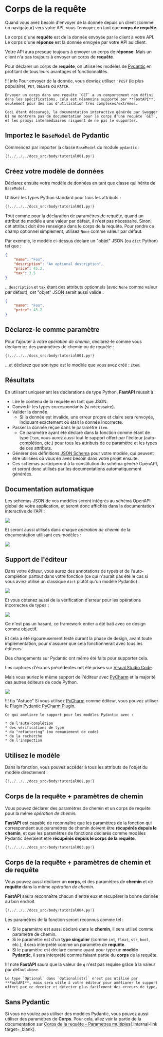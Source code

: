 # Corps de la requête

Quand vous avez besoin d'envoyer de la donnée depuis un client (comme un navigateur) vers votre API, vous l'envoyez en tant que **corps de requête**.

Le corps d'une **requête** est de la donnée envoyée par le client à votre API. Le corps d'une **réponse** est la donnée envoyée par votre API au client.

Votre API aura presque toujours à envoyer un corps de **réponse**. Mais un client n'a pas toujours à envoyer un corps de **requête**.

Pour déclarer un corps de **requête**, on utilise les modèles de <a href="https://pydantic-docs.helpmanual.io/" class="external-link" target="_blank">Pydantic</a> en profitant de tous leurs avantages et fonctionnalités.

!!! info
    Pour envoyer de la donnée, vous devriez utiliser : `POST` (le plus populaire), `PUT`, `DELETE` ou `PATCH`.

    Envoyer un corps dans une requête `GET` a un comportement non défini dans les spécifications, cela est néanmoins supporté par **FastAPI**, seulement pour des cas d'utilisation très complexes/extrêmes.

    Ceci étant découragé, la documentation interactive générée par Swagger UI ne montrera pas de documentation pour le corps d'une requête `GET`, et les proxys intermédiaires risquent de ne pas le supporter.

## Importez le `BaseModel` de Pydantic

Commencez par importer la classe `BaseModel` du module `pydantic` :

```Python hl_lines="4"
{!../../../docs_src/body/tutorial001.py!}
```

## Créez votre modèle de données

Déclarez ensuite votre modèle de données en tant que classe qui hérite de `BaseModel`.

Utilisez les types Python standard pour tous les attributs :

```Python hl_lines="7-11"
{!../../../docs_src/body/tutorial001.py!}
```

Tout comme pour la déclaration de paramètres de requête, quand un attribut de modèle a une valeur par défaut, il n'est pas nécessaire. Sinon, cet attribut doit être renseigné dans le corps de la requête. Pour rendre ce champ optionnel simplement, utilisez `None` comme valeur par défaut.

Par exemple, le modèle ci-dessus déclare un "objet" JSON (ou `dict` Python) tel que :

```JSON
{
    "name": "Foo",
    "description": "An optional description",
    "price": 45.2,
    "tax": 3.5
}
```

...`description` et `tax` étant des attributs optionnels (avec `None` comme valeur par défaut), cet "objet" JSON serait aussi valide :

```JSON
{
    "name": "Foo",
    "price": 45.2
}
```

## Déclarez-le comme paramètre

Pour l'ajouter à votre *opération de chemin*, déclarez-le comme vous déclareriez des paramètres de chemin ou de requête :

```Python hl_lines="18"
{!../../../docs_src/body/tutorial001.py!}
```

...et déclarez que son type est le modèle que vous avez créé : `Item`.

## Résultats

En utilisant uniquement les déclarations de type Python, **FastAPI** réussit à :

* Lire le contenu de la requête en tant que JSON.
* Convertir les types correspondants (si nécessaire).
* Valider la donnée.
    * Si la donnée est invalide, une erreur propre et claire sera renvoyée, indiquant exactement où était la donnée incorrecte.
* Passer la donnée reçue dans le paramètre `item`.
    * Ce paramètre ayant été déclaré dans la fonction comme étant de type `Item`, vous aurez aussi tout le support offert par l'éditeur (auto-complétion, etc.) pour tous les attributs de ce paramètre et les types de ces attributs.
* Générer des définitions <a href="https://json-schema.org" class="external-link" target="_blank">JSON Schema</a> pour votre modèle, qui peuvent être utilisées où vous en avez besoin dans votre projet ensuite.
* Ces schémas participeront à la constitution du schéma généré OpenAPI, et seront donc utilisés par les documentations automatiquement générées.

## Documentation automatique

Les schémas JSON de vos modèles seront intégrés au schéma OpenAPI global de votre application, et seront donc affichés dans la documentation interactive de l'API :

<img src="/img/tutorial/body/image01.png">

Et seront aussi utilisés dans chaque *opération de chemin* de la documentation utilisant ces modèles :

<img src="/img/tutorial/body/image02.png">

## Support de l'éditeur

Dans votre éditeur, vous aurez des annotations de types et de l'auto-complétion partout dans votre fonction (ce qui n'aurait pas été le cas si vous aviez utilisé un classique `dict` plutôt qu'un modèle Pydantic) :

<img src="/img/tutorial/body/image03.png">

Et vous obtenez aussi de la vérification d'erreur pour les opérations incorrectes de types :

<img src="/img/tutorial/body/image04.png">

Ce n'est pas un hasard, ce framework entier a été bati avec ce design comme objectif.

Et cela a été rigoureusement testé durant la phase de design, avant toute implémentation, pour s'assurer que cela fonctionnerait avec tous les éditeurs.

Des changements sur Pydantic ont même été faits pour supporter cela.

Les captures d'écrans précédentes ont été prises sur <a href="https://code.visualstudio.com" class="external-link" target="_blank">Visual Studio Code</a>.

Mais vous auriez le même support de l'éditeur avec <a href="https://www.jetbrains.com/pycharm/" class="external-link" target="_blank">PyCharm</a> et la majorité des autres éditeurs de code Python.

<img src="/img/tutorial/body/image05.png">

!!! tip "Astuce"
    Si vous utilisez <a href="https://www.jetbrains.com/pycharm/" class="external-link" target="_blank">PyCharm</a> comme éditeur, vous pouvez utiliser le Plugin <a href="https://github.com/koxudaxi/pydantic-pycharm-plugin/" class="external-link" target="_blank">Pydantic PyCharm Plugin</a>.

    Ce qui améliore le support pour les modèles Pydantic avec :

    * de l'auto-complétion
    * des vérifications de type
    * du "refactoring" (ou remaniement de code)
    * de la recherche
    * de l'inspection

## Utilisez le modèle

Dans la fonction, vous pouvez accéder à tous les attributs de l'objet du modèle directement :

```Python hl_lines="21"
{!../../../docs_src/body/tutorial002.py!}
```

## Corps de la requête + paramètres de chemin

Vous pouvez déclarer des paramètres de chemin et un corps de requête pour la même *opération de chemin*.

**FastAPI** est capable de reconnaître que les paramètres de la fonction qui correspondent aux paramètres de chemin doivent être **récupérés depuis le chemin**, et que les paramètres de fonctions déclarés comme modèles Pydantic devraient être **récupérés depuis le corps de la requête**.

```Python hl_lines="17-18"
{!../../../docs_src/body/tutorial003.py!}
```

## Corps de la requête + paramètres de chemin et de requête

Vous pouvez aussi déclarer un **corps**, et des paramètres de **chemin** et de **requête** dans la même *opération de chemin*.

**FastAPI** saura reconnaître chacun d'entre eux et récupérer la bonne donnée au bon endroit.

```Python hl_lines="18"
{!../../../docs_src/body/tutorial004.py!}
```

Les paramètres de la fonction seront reconnus comme tel :

* Si le paramètre est aussi déclaré dans le **chemin**, il sera utilisé comme paramètre de chemin.
* Si le paramètre est d'un **type singulier** (comme `int`, `float`, `str`, `bool`, etc.), il sera interprété comme un paramètre de **requête**.
* Si le paramètre est déclaré comme ayant pour type un **modèle Pydantic**, il sera interprété comme faisant partie du **corps** de la requête.

!!! note
    **FastAPI** saura que la valeur de `q` n'est pas requise grâce à la valeur par défaut `=None`.

    Le type `Optional` dans `Optional[str]` n'est pas utilisé par **FastAPI**, mais sera utile à votre éditeur pour améliorer le support offert par ce dernier et détecter plus facilement des erreurs de type.

## Sans Pydantic

Si vous ne voulez pas utiliser des modèles Pydantic, vous pouvez aussi utiliser des paramètres de **Corps**. Pour cela, allez voir la partie de la documentation sur  [Corps de la requête - Paramètres multiples](body-multiple-params.md){.internal-link target=_blank}.
